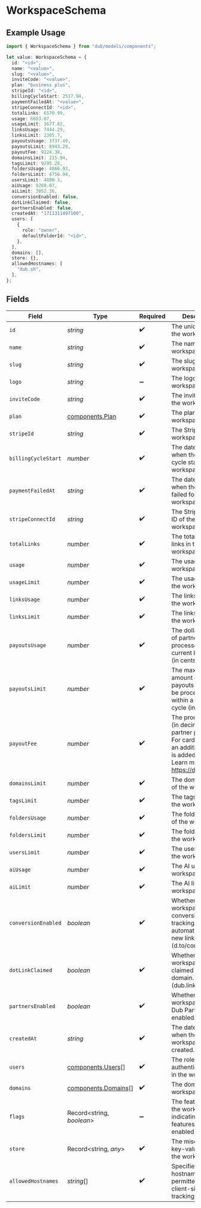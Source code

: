 # WorkspaceSchema

## Example Usage

```typescript
import { WorkspaceSchema } from "dub/models/components";

let value: WorkspaceSchema = {
  id: "<id>",
  name: "<value>",
  slug: "<value>",
  inviteCode: "<value>",
  plan: "business plus",
  stripeId: "<id>",
  billingCycleStart: 2517.94,
  paymentFailedAt: "<value>",
  stripeConnectId: "<id>",
  totalLinks: 6570.99,
  usage: 6683.07,
  usageLimit: 3677.82,
  linksUsage: 7444.29,
  linksLimit: 2305.7,
  payoutsUsage: 3737.49,
  payoutsLimit: 8943.28,
  payoutFee: 9224.38,
  domainsLimit: 215.94,
  tagsLimit: 9295.28,
  foldersUsage: 4866.93,
  foldersLimit: 4756.94,
  usersLimit: 4890.3,
  aiUsage: 9288.07,
  aiLimit: 3052.36,
  conversionEnabled: false,
  dotLinkClaimed: false,
  partnersEnabled: false,
  createdAt: "1711311497100",
  users: [
    {
      role: "owner",
      defaultFolderId: "<id>",
    },
  ],
  domains: [],
  store: {},
  allowedHostnames: [
    "dub.sh",
  ],
};
```

## Fields

| Field                                                                                                                                             | Type                                                                                                                                              | Required                                                                                                                                          | Description                                                                                                                                       | Example                                                                                                                                           |
| ------------------------------------------------------------------------------------------------------------------------------------------------- | ------------------------------------------------------------------------------------------------------------------------------------------------- | ------------------------------------------------------------------------------------------------------------------------------------------------- | ------------------------------------------------------------------------------------------------------------------------------------------------- | ------------------------------------------------------------------------------------------------------------------------------------------------- |
| `id`                                                                                                                                              | *string*                                                                                                                                          | :heavy_check_mark:                                                                                                                                | The unique ID of the workspace.                                                                                                                   |                                                                                                                                                   |
| `name`                                                                                                                                            | *string*                                                                                                                                          | :heavy_check_mark:                                                                                                                                | The name of the workspace.                                                                                                                        |                                                                                                                                                   |
| `slug`                                                                                                                                            | *string*                                                                                                                                          | :heavy_check_mark:                                                                                                                                | The slug of the workspace.                                                                                                                        |                                                                                                                                                   |
| `logo`                                                                                                                                            | *string*                                                                                                                                          | :heavy_minus_sign:                                                                                                                                | The logo of the workspace.                                                                                                                        |                                                                                                                                                   |
| `inviteCode`                                                                                                                                      | *string*                                                                                                                                          | :heavy_check_mark:                                                                                                                                | The invite code of the workspace.                                                                                                                 |                                                                                                                                                   |
| `plan`                                                                                                                                            | [components.Plan](../../models/components/plan.md)                                                                                                | :heavy_check_mark:                                                                                                                                | The plan of the workspace.                                                                                                                        |                                                                                                                                                   |
| `stripeId`                                                                                                                                        | *string*                                                                                                                                          | :heavy_check_mark:                                                                                                                                | The Stripe ID of the workspace.                                                                                                                   |                                                                                                                                                   |
| `billingCycleStart`                                                                                                                               | *number*                                                                                                                                          | :heavy_check_mark:                                                                                                                                | The date and time when the billing cycle starts for the workspace.                                                                                |                                                                                                                                                   |
| `paymentFailedAt`                                                                                                                                 | *string*                                                                                                                                          | :heavy_check_mark:                                                                                                                                | The date and time when the payment failed for the workspace.                                                                                      |                                                                                                                                                   |
| `stripeConnectId`                                                                                                                                 | *string*                                                                                                                                          | :heavy_check_mark:                                                                                                                                | The Stripe Connect ID of the workspace.                                                                                                           |                                                                                                                                                   |
| `totalLinks`                                                                                                                                      | *number*                                                                                                                                          | :heavy_check_mark:                                                                                                                                | The total number of links in the workspace.                                                                                                       |                                                                                                                                                   |
| `usage`                                                                                                                                           | *number*                                                                                                                                          | :heavy_check_mark:                                                                                                                                | The usage of the workspace.                                                                                                                       |                                                                                                                                                   |
| `usageLimit`                                                                                                                                      | *number*                                                                                                                                          | :heavy_check_mark:                                                                                                                                | The usage limit of the workspace.                                                                                                                 |                                                                                                                                                   |
| `linksUsage`                                                                                                                                      | *number*                                                                                                                                          | :heavy_check_mark:                                                                                                                                | The links usage of the workspace.                                                                                                                 |                                                                                                                                                   |
| `linksLimit`                                                                                                                                      | *number*                                                                                                                                          | :heavy_check_mark:                                                                                                                                | The links limit of the workspace.                                                                                                                 |                                                                                                                                                   |
| `payoutsUsage`                                                                                                                                    | *number*                                                                                                                                          | :heavy_check_mark:                                                                                                                                | The dollar amount of partner payouts processed in the current billing cycle (in cents).                                                           |                                                                                                                                                   |
| `payoutsLimit`                                                                                                                                    | *number*                                                                                                                                          | :heavy_check_mark:                                                                                                                                | The max dollar amount of partner payouts that can be processed within a billing cycle (in cents).                                                 |                                                                                                                                                   |
| `payoutFee`                                                                                                                                       | *number*                                                                                                                                          | :heavy_check_mark:                                                                                                                                | The processing fee (in decimals) for partner payouts. For card payments, an additional 0.03 is added to the fee. Learn more: https://d.to/payouts |                                                                                                                                                   |
| `domainsLimit`                                                                                                                                    | *number*                                                                                                                                          | :heavy_check_mark:                                                                                                                                | The domains limit of the workspace.                                                                                                               |                                                                                                                                                   |
| `tagsLimit`                                                                                                                                       | *number*                                                                                                                                          | :heavy_check_mark:                                                                                                                                | The tags limit of the workspace.                                                                                                                  |                                                                                                                                                   |
| `foldersUsage`                                                                                                                                    | *number*                                                                                                                                          | :heavy_check_mark:                                                                                                                                | The folders usage of the workspace.                                                                                                               |                                                                                                                                                   |
| `foldersLimit`                                                                                                                                    | *number*                                                                                                                                          | :heavy_check_mark:                                                                                                                                | The folders limit of the workspace.                                                                                                               |                                                                                                                                                   |
| `usersLimit`                                                                                                                                      | *number*                                                                                                                                          | :heavy_check_mark:                                                                                                                                | The users limit of the workspace.                                                                                                                 |                                                                                                                                                   |
| `aiUsage`                                                                                                                                         | *number*                                                                                                                                          | :heavy_check_mark:                                                                                                                                | The AI usage of the workspace.                                                                                                                    |                                                                                                                                                   |
| `aiLimit`                                                                                                                                         | *number*                                                                                                                                          | :heavy_check_mark:                                                                                                                                | The AI limit of the workspace.                                                                                                                    |                                                                                                                                                   |
| `conversionEnabled`                                                                                                                               | *boolean*                                                                                                                                         | :heavy_check_mark:                                                                                                                                | Whether the workspace has conversion tracking enabled automatically for new links (d.to/conversions).                                             |                                                                                                                                                   |
| `dotLinkClaimed`                                                                                                                                  | *boolean*                                                                                                                                         | :heavy_check_mark:                                                                                                                                | Whether the workspace has claimed a free .link domain. (dub.link/free)                                                                            |                                                                                                                                                   |
| `partnersEnabled`                                                                                                                                 | *boolean*                                                                                                                                         | :heavy_check_mark:                                                                                                                                | Whether the workspace has Dub Partners enabled.                                                                                                   |                                                                                                                                                   |
| `createdAt`                                                                                                                                       | *string*                                                                                                                                          | :heavy_check_mark:                                                                                                                                | The date and time when the workspace was created.                                                                                                 |                                                                                                                                                   |
| `users`                                                                                                                                           | [components.Users](../../models/components/users.md)[]                                                                                            | :heavy_check_mark:                                                                                                                                | The role of the authenticated user in the workspace.                                                                                              |                                                                                                                                                   |
| `domains`                                                                                                                                         | [components.Domains](../../models/components/domains.md)[]                                                                                        | :heavy_check_mark:                                                                                                                                | The domains of the workspace.                                                                                                                     |                                                                                                                                                   |
| `flags`                                                                                                                                           | Record<string, *boolean*>                                                                                                                         | :heavy_minus_sign:                                                                                                                                | The feature flags of the workspace, indicating which features are enabled.                                                                        |                                                                                                                                                   |
| `store`                                                                                                                                           | Record<string, *any*>                                                                                                                             | :heavy_check_mark:                                                                                                                                | The miscellaneous key-value store of the workspace.                                                                                               |                                                                                                                                                   |
| `allowedHostnames`                                                                                                                                | *string*[]                                                                                                                                        | :heavy_check_mark:                                                                                                                                | Specifies hostnames permitted for client-side click tracking.                                                                                     | [<br/>"dub.sh"<br/>]                                                                                                                              |